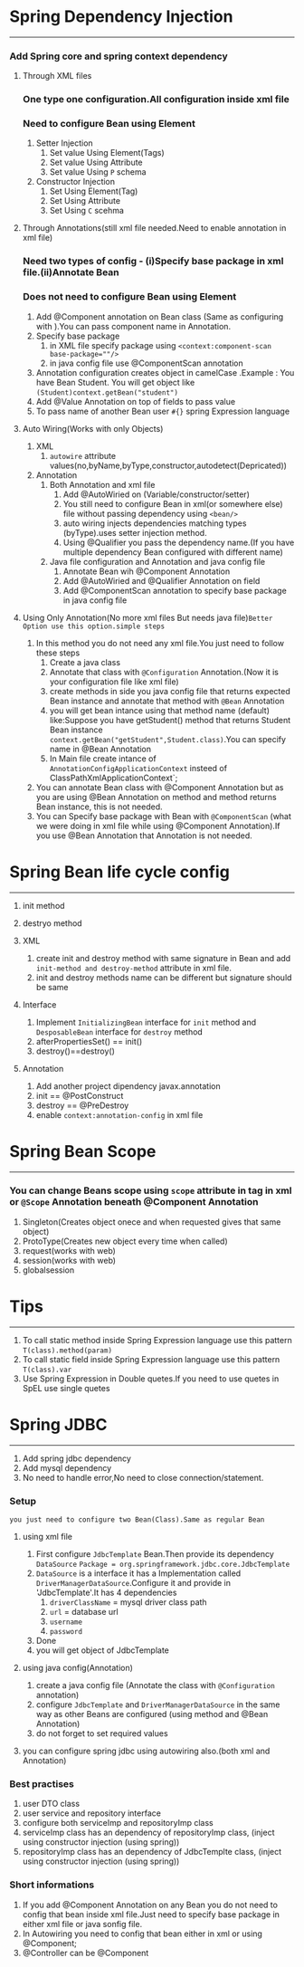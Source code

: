 # Spring Dependency Injection
-----

### Add Spring core and spring context dependency
1. Through XML files
    ### One type one configuration.All configuration inside xml file
    ### Need to configure Bean using <bean/> Element
    1. Setter Injection
        1. Set value Using Element(Tags)
        2. Set value Using Attribute
        3. Set value Using `P` schema
    2. Constructor Injection
        1. Set Using Element(Tag)
        2. Set Using Attribute
        3. Set Using `C` scehma
2. Through Annotations(still xml file needed.Need to enable annotation in xml file)
    ### Need two types of config - (i)Specify base package in xml file.(ii)Annotate Bean
    ### Does not need to configure Bean using <bean/> Element
    1. Add @Component annotation on Bean class (Same as configuring with <bean/>).You can pass component name in Annotation.
    2. Specify base package
        1. in XML file specify package using `<context:component-scan base-package=""/>`
        2. in java config file use @ComponentScan annotation
    3. Annotation configuration creates object in camelCase .Example : You have Bean Student. You will get object like  `(Student)context.getBean("student")`
    4. Add @Value Annotation on top of fields to pass value
    5. To pass name of another Bean user `#{}` spring Expression language
3. Auto Wiring(Works with only Objects)
    1. XML
        1. `autowire` attribute values(no,byName,byType,constructor,autodetect(Depricated))
    2. Annotation
        1. Both Annotation and xml file
            1. Add @AutoWiried on (Variable/constructor/setter)
            2. You still need to configure Bean in xml(or somewhere else) file without passing dependency using `<bean/>`
            3. auto wiring injects dependencies matching types (byType).uses setter injection method.
            4. Using @Qualifier you pass the dependency name.(If you have multiple dependency Bean configured with different name)
        2. Java file configuration and Annotation and java config file
            1. Annotate Bean wih @Component Annotation
            2. Add @AutoWiried and @Qualifier Annotation on field
            3. Add @ComponentScan annotation to specify base package in java config file
        
4. Using Only Annotation(No more xml files But needs java file)`Better Option use this option.simple steps`
    1. In this method you do not need any xml file.You just need to follow these steps
        1. Create a java class
        2. Annotate that class with `@Configuration` Annotation.(Now it is your configuration file like xml file)
        3. create methods in side you java config file that returns expected Bean instance and annotate that method with `@Bean` Annotation
        4. you will get bean intance using that method name (default) like:Suppose you have getStudent() method that returns Student Bean instance `context.getBean("getStudent",Student.class)`.You can specify name in @Bean Annotation
        5. In Main file create intance of `AnnotationConfigApplicationContext` insteed of ClassPathXmlApplicationContext`;
    2. You can annotate Bean class with @Component Annotation but as you are using @Bean Annotation on method and method returns Bean instance, this is not needed.
    3. You can Specify base package with Bean with `@ComponentScan` (what we were doing in xml file while using @Component Annotation).If you use @Bean Annotation that Annotation is not needed.




    
# Spring Bean life cycle config
-----

1. init method
2. destryo method

1. XML
    1. create init and destroy method with same signature in Bean and add `init-method and destroy-method` attribute in xml file.
    2. init and destroy methods name can be different but signature should be same
2. Interface
    1. Implement `InitializingBean` interface for `init` method and `DesposableBean` interface for `destroy` method
    2. afterPropertiesSet() == init()
    3. destroy()==destroy()
3. Annotation
    1. Add another project dipendency javax.annotation
    2. init == @PostConstruct
    3. destroy == @PreDestroy
    4. enable `context:annotation-config` in xml file

# Spring Bean Scope
------

### You can change Beans scope using `scope` attribute in <bean/> tag in xml or `@Scope` Annotation beneath @Component Annotation

1. Singleton(Creates object onece and when requested gives that same object)
2. ProtoType(Creates new object every time when called)
3. request(works with web)
4. session(works with web)
5. globalsession

# Tips
-----

1. To call static method inside Spring Expression language use this pattern `T(class).method(param)`
2. To call static field inside Spring Expression language use this pattern `T(class).var`
3. Use Spring Expression in Double quetes.If you need to use quetes in SpEL use single quetes


# Spring JDBC
-----

1. Add spring jdbc dependency
2. Add mysql dependency
3. No need to handle error,No need to close connection/statement.

### Setup

`you just need to configure two Bean(Class).Same as regular Bean`

1. using xml file
    1. First configure `JdbcTemplate` Bean.Then provide its dependency `DataSource`
        `Package = org.springframework.jdbc.core.JdbcTemplate`
    2. `DataSource` is a interface it has a Implementation called `DriverManagerDataSource`.Configure it and provide in 'JdbcTemplate'.It has 4 dependencies
        1. `driverClassName` = mysql driver class path
        2. `url` = database url
        3. `username`
        4. `password`
    3. Done
    4. you will get object of JdbcTemplate 

2. using java config(Annotation)
    1. create a java config file (Annotate the class with `@Configuration` annotation)
    2. configure `JdbcTemplate` and `DriverManagerDataSource` in the same way as other Beans are configured (using method and @Bean Annotation)
    3. do not forget to set required values
    
3. you can configure spring jdbc using autowiring also.(both xml and Annotation)

### Best practises

1. user DTO class
2. user service and repository interface
3. configure both serviceImp and repositoryImp class
4. serviceImp class has an dependency of repositoryImp class, (inject  using constructor injection (using spring))
5. repositoryImp class has an dependency of JdbcTemplte class, (inject using constructor injection (using spring))

### Short informations
1. If you add @Component Annotation on any Bean you do not need to config that bean inside xml file.Just need to specify base package in either xml file or java sonfig file.
2. In Autowiring you need to config that bean either in xml or using @Component;
3. @Controller can be @Component
